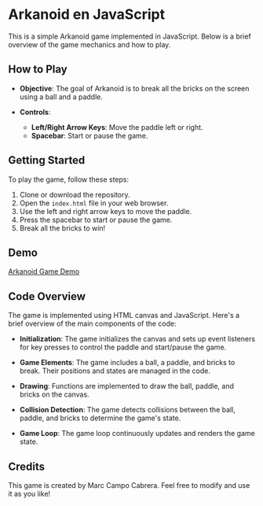 # Arkanoid en JavaScript

This is a simple Arkanoid game implemented in JavaScript. Below is a brief overview of the game mechanics and how to play.

## How to Play

- **Objective**: The goal of Arkanoid is to break all the bricks on the screen using a ball and a paddle.
  
- **Controls**:
  - **Left/Right Arrow Keys**: Move the paddle left or right.
  - **Spacebar**: Start or pause the game.

## Getting Started

To play the game, follow these steps:

1. Clone or download the repository.
2. Open the `index.html` file in your web browser.
3. Use the left and right arrow keys to move the paddle.
4. Press the spacebar to start or pause the game.
5. Break all the bricks to win!

## Demo

[Arkanoid Game Demo](https://github.com/MC4MP02/arkanoid-game/assets/115901121/81caca75-aee7-4b5e-82fa-8e0809f6733a)

## Code Overview

The game is implemented using HTML canvas and JavaScript. Here's a brief overview of the main components of the code:

- **Initialization**: The game initializes the canvas and sets up event listeners for key presses to control the paddle and start/pause the game.

- **Game Elements**: The game includes a ball, a paddle, and bricks to break. Their positions and states are managed in the code.

- **Drawing**: Functions are implemented to draw the ball, paddle, and bricks on the canvas.

- **Collision Detection**: The game detects collisions between the ball, paddle, and bricks to determine the game's state.

- **Game Loop**: The game loop continuously updates and renders the game state.

## Credits

This game is created by Marc Campo Cabrera. Feel free to modify and use it as you like!

